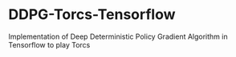 # DDPG-Torcs-Tensorflow
Implementation of Deep Deterministic Policy Gradient Algorithm in Tensorflow to play Torcs 
